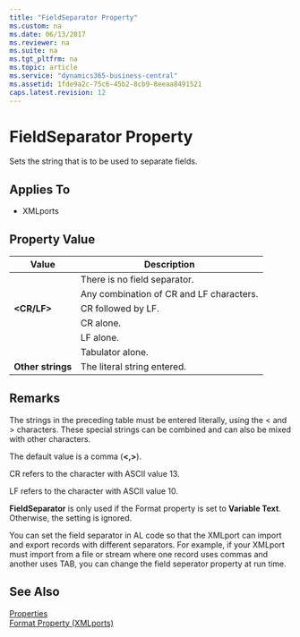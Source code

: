 ```yaml
---
title: "FieldSeparator Property"
ms.custom: na
ms.date: 06/13/2017
ms.reviewer: na
ms.suite: na
ms.tgt_pltfrm: na
ms.topic: article
ms.service: "dynamics365-business-central"
ms.assetid: 1fde9a2c-75c6-45b2-8cb9-8eeaa8491521
caps.latest.revision: 12
---
```


 

# FieldSeparator Property
Sets the string that is to be used to separate fields.  
  
## Applies To  
  
-   XMLports  
  
## Property Value  
  
|**Value**|**Description**|  
|---------------|---------------------|  
|**<None>**|There is no field separator.|  
|**<NewLine>**|Any combination of CR and LF characters.|  
|**<CR/LF>**|CR followed by LF.|  
|**<CR>**|CR alone.|  
|**<LF>**|LF alone.|  
|**<TAB>**|Tabulator alone.|  
|**Other strings**|The literal string entered.|  
  
## Remarks  
 The strings in the preceding table must be entered literally, using the < and > characters. These special strings can be combined and can also be mixed with other characters.  
  
 The default value is a comma (**<,>**).  
  
 CR refers to the character with ASCII value 13.  
  
 LF refers to the character with ASCII value 10.  
  
 **FieldSeparator** is only used if the Format property is set to **Variable Text**. Otherwise, the setting is ignored.  
  
 You can set the field separator in AL code so that the XMLport can import and export records with different separators. For example, if your XMLport must import from a file or stream where one record uses commas and another uses TAB, you can change the field seperator property at run time.  
  
## See Also  
 [Properties](devenv-properties.md)   
 [Format Property (XMLports)](devenv-format-xmlports-property.md)